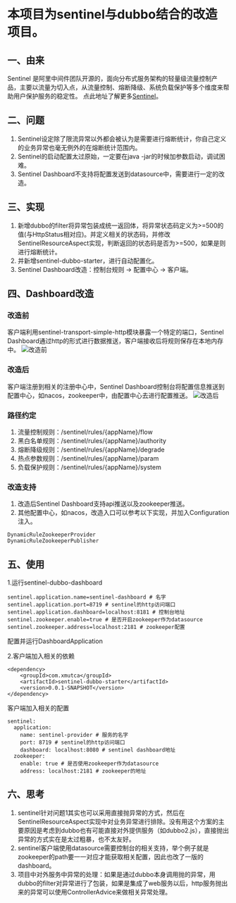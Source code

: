 # 本项目为sentinel与dubbo结合的改造项目。
## 一、由来
Sentinel 是阿里中间件团队开源的，面向分布式服务架构的轻量级流量控制产品，主要以流量为切入点，从流量控制、熔断降级、系统负载保护等多个维度来帮助用户保护服务的稳定性。
点此地址了解更多[Sentinel](https://github.com/alibaba/Sentinel/wiki/%E4%B8%BB%E9%A1%B5)。

## 二、问题
1. Sentinel设定除了限流异常以外都会被认为是需要进行熔断统计，你自己定义的业务异常也毫无例外的在熔断统计范围内。
2. Sentinel的启动配置太过原始，一定要在java -jar的时候加参数启动，调试困难。
3. Sentinel Dashboard不支持将配置发送到datasource中，需要进行一定的改造。

## 三、实现
1. 新增dubbo的filter将异常包装成统一返回体，将异常状态码定义为>=500的值(与HttpStatus相对应)。并定义相关的状态码，并修改SentinelResourceAspect实现，判断返回的状态码是否为>=500，如果是则进行熔断统计。
2. 并新增sentinel-dubbo-starter，进行自动配置化。
3. Sentinel Dashboard改造：控制台规则 -> 配置中心 -> 客户端。

## 四、Dashboard改造
### 改造前
客户端利用sentinel-transport-simple-http模块暴露一个特定的端口，Sentinel Dashboard通过http的形式进行数据推送，客户端接收后将规则保存在本地内存中。
![改造前](https://camo.githubusercontent.com/96b07d598c9eee5a513801cecc68f266fbe58d14/68747470733a2f2f63646e2e6e6c61726b2e636f6d2f6c61726b2f302f323031382f706e672f34373638382f313533363636303239363237332d34663434306262612d356239652d343230352d393430322d6662363038336236363931322e706e67)

### 改造后
客户端注册到相关的注册中心中，Sentinel Dashboard控制台将配置信息推送到配置中心，如nacos，zookeeper中，由配置中心去进行配置推送。
![改造后](https://user-images.githubusercontent.com/9434884/45406233-645e8380-b698-11e8-8199-0c917403238f.png)

### 路径约定
1. 流量控制规则：/sentinel/rules/{appName}/flow
2. 黑白名单规则：/sentinel/rules/{appName}/authority
3. 熔断降级规则：/sentinel/rules/{appName}/degrade
4. 热点参数规则：/sentinel/rules/{appName}/param
5. 负载保护规则：/sentinel/rules/{appName}/system

### 改造支持
1. 改造后Sentinel Dashboard支持api推送以及zookeeper推送。
2. 其他配置中心，如nacos，改造入口可以参考以下实现，并加入Configuration注入。
```
DynamicRuleZookeeperProvider
DynamicRuleZookeeperPublisher
```

## 五、使用
1.运行sentinel-dubbo-dashboard
```
sentinel.application.name=sentinel-dashboard # 名字
sentinel.application.port=8719 # sentinel的http访问端口
sentinel.application.dashboard=localhost:8181 # 控制台地址
sentinel.zookeeper.enable=true # 是否开启zookeeper作为datasource
sentinel.zookeeper.address=localhost:2181 # zookeeper配置
```
配置并运行DashboardApplication

2.客户端加入相关的依赖
```
<dependency>
    <groupId>com.xmutca</groupId>
    <artifactId>sentinel-dubbo-starter</artifactId>
    <version>0.0.1-SNAPSHOT</version>
</dependency>
```
客户端加入相关的配置
```
sentinel:
  application:
    name: sentinel-provider # 服务的名字
    port: 8719 # sentinel的http访问端口
    dashboard: localhost:8080 # sentinel dashboard地址
  zookeeper:
    enable: true # 是否使用zookeeper作为datasource
    address: localhost:2181 # zookeeper的地址
```
## 六、思考
1. sentinel针对问题1其实也可以采用直接抛异常的方式，然后在SentinelResourceAspect实现中对业务异常进行排除。没有用这个方案的主要原因是考虑到dubbo也有可能直接对外提供服务（如dubbo2.js），直接抛出异常的方式实在是太过粗暴，也不太友好。
2. sentinel客户端使用datasource需要控制台的相关支持，举个例子就是zookeeper的path要一一对应才能获取相关配置，因此也改了一版的dashboard。
3. 项目中对外服务中异常的处理：如果是通过dubbo本身调用抛的异常，用dubbo的filter对异常进行了包装，如果是集成了web服务以后，http服务抛出来的异常可以使用ControllerAdvice来做相关异常处理。